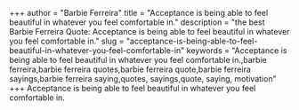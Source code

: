 +++
author = "Barbie Ferreira"
title = "Acceptance is being able to feel beautiful in whatever you feel comfortable in."
description = "the best Barbie Ferreira Quote: Acceptance is being able to feel beautiful in whatever you feel comfortable in."
slug = "acceptance-is-being-able-to-feel-beautiful-in-whatever-you-feel-comfortable-in"
keywords = "Acceptance is being able to feel beautiful in whatever you feel comfortable in.,barbie ferreira,barbie ferreira quotes,barbie ferreira quote,barbie ferreira sayings,barbie ferreira saying,quotes, sayings,quote, saying, motivation"
+++
Acceptance is being able to feel beautiful in whatever you feel comfortable in.

